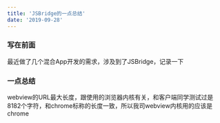 ```yaml
---
title: 'JSBridge的一点总结'
date: '2019-09-28'
---
```


### 写在前面

最近做了几个混合App开发的需求，涉及到了JSBridge，记录一下

### 一点总结

webview的URL最大长度，跟使用的浏览器内核有关，和客户端同学测试过是8182个字符，和chrome标称的长度一致，所以我司webview内核用的应该是chrome